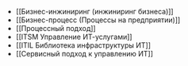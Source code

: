 - [[Бизнес-инжиниринг (инжиниринг бизнеса)]]
- [[Бизнес-процесс (Процессы на предприятии)]]
- [[Процессный подход]]
- [[ITSM Управление ИТ-услугами]]
- [[ITIL Библиотека инфраструктуры ИТ]]
- [[Сервисный подход к управлению ИТ]]